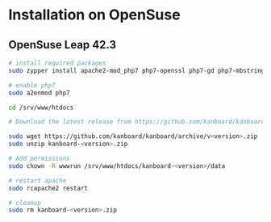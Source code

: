 Installation on OpenSuse
========================

OpenSuse Leap 42.3
------------------

```bash
# install required packages
sudo zypper install apache2-mod_php7 php7-openssl php7-gd php7-mbstring php7-mcrypt php7-mysql php7-xmlrpc php7-ctype php7-json

# enable php7
sudo a2enmod php7

cd /srv/www/htdocs

# Download the latest release from https://github.com/kanboard/kanboard/releases

sudo wget https://github.com/kanboard/kanboard/archive/v<version>.zip
sudo unzip kanboard-<version>.zip

# Add permissions
sudo chown -R wwwrun /srv/www/htdocs/kanboard-<version>/data

# restart apache
sudo rcapache2 restart

# cleanup
sudo rm kanboard-<version>.zip
```

